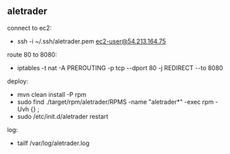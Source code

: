 aletrader
---------

connect to ec2:
* ssh -i ~/.ssh/aletrader.pem ec2-user@54.213.164.75

route 80 to 8080:
* iptables -t nat -A PREROUTING -p tcp --dport 80 -j REDIRECT --to 8080

deploy:
* mvn clean install -P rpm
* sudo find ./target/rpm/aletrader/RPMS -name "aletrader*" -exec rpm -Uvh {} \;
* sudo /etc/init.d/aletrader restart

log:
* tailf /var/log/aletrader.log